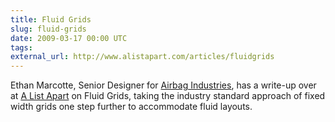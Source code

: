 ```yaml
---
title: Fluid Grids
slug: fluid-grids
date: 2009-03-17 00:00 UTC
tags:
external_url: http://www.alistapart.com/articles/fluidgrids
---
```


Ethan Marcotte, Senior Designer for <a href="http://airbagindustries.com/">Airbag Industries</a>, has a write-up over at <a href="http://www.alistapart.com/">A List Apart</a> on Fluid Grids, taking the industry standard approach of fixed width grids one step further to accommodate fluid layouts.
